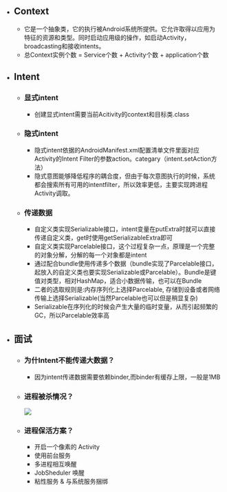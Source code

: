 - ## Context
	- 它是一个抽象类，它的执行被Android系统所提供。它允许取得以应用为特征的资源和类型。同时启动应用级的操作，如启动Activity，broadcasting和接收intents。
	- 总Context实例个数 = Service个数 + Activity个数 + application个数
- ## Intent
	- ### 显式intent
		- 创建显式intent需要当前Acitivity的context和目标类.class
	- ### 隐式intent
		- 隐式intent依据的AndroidManifest.xml配置清单文件里面对应Activity的Intent Filter的参数action。categary（intent.setAction方法）
		- 隐式意图能够降低程序的耦合度，但由于每次意图执行的时候，系统都会搜索所有可用的intentfilter，所以效率更低，主要实现跨进程Activity调取。
	- ### 传递数据
		- 自定义类实现Serializable接口，intent变量在putExtra时就可以直接传递自定义类，get时使用getSerializableExtra即可
		- 自定义类实现Parcelable接口，这个过程复杂一点，原理是一个完整的对象分解，分解的每一个对象都是intent
		- 通过配合bundle使用传递多个数据（bundle实现了Parcelable接口，起放入的自定义类也要实现Serializable或Parcelable）。Bundle是键值对类型，相对HashMap，适合小数据传输，也可以在Bundle
		- 二者的选取规则是:内存序列化上选择Parcelable, 存储到设备或者网络传输上选择Serializable(当然Parcelable也可以但是稍显复杂)
		- Serializable在序列化的时候会产生大量的临时变量，从而引起频繁的GC，所以Parcelable效率高
- ## 面试
	- ### 为什Intent不能传递大数据？
		- 因为intent传递数据需要依赖binder,而binder有缓存上限，一般是1MB
	- ### 进程被杀情况？
	  
	  ![](https://pic3.zhimg.com/80/18b6bfb1bf54433619a7122c3a8e606e_hd.png)
	- ### 进程保活方案？
		- 开启一个像素的 Activity
		- 使用前台服务
		- 多进程相互唤醒
		- JobSheduler 唤醒
		- 粘性服务 & 与系统服务捆绑